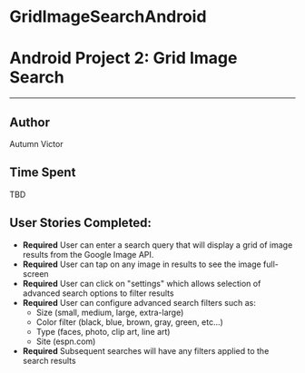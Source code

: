 GridImageSearchAndroid
======================

# Android Project 2: Grid Image Search

<hr>

## Author
Autumn Victor

## Time Spent
TBD

## User Stories Completed:

- **Required** User can enter a search query that will display a grid of image results from the Google Image API.
- **Required** User can tap on any image in results to see the image full-screen
- **Required** User can click on "settings" which allows selection of advanced search options to filter results
- **Required** User can configure advanced search filters such as:
	- Size (small, medium, large, extra-large)
	- Color filter (black, blue, brown, gray, green, etc...)
	- Type (faces, photo, clip art, line art)
	- Site (espn.com)
- **Required** Subsequent searches will have any filters applied to the search results
